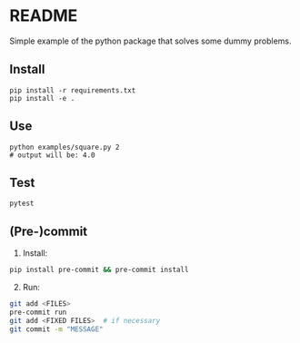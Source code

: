 # README

Simple example of the python package that solves some dummy problems.

## Install
```shell
pip install -r requirements.txt
pip install -e .
```

## Use
```shell
python examples/square.py 2
# output will be: 4.0
```

## Test
```shell
pytest
```

## (Pre-)commit
1. Install:
```sh
pip install pre-commit && pre-commit install
```
2. Run:
```sh
git add <FILES>
pre-commit run
git add <FIXED FILES>  # if necessary
git commit -m "MESSAGE"
```
